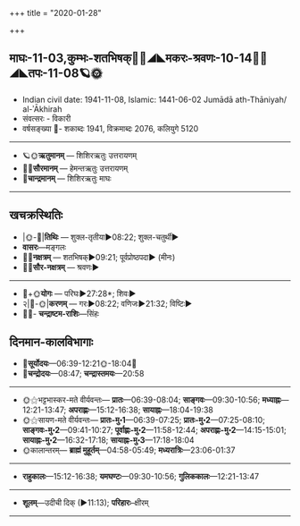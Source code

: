 +++
title = "2020-01-28"

+++
## माघः-11-03,कुम्भः-शतभिषक्🌛🌌◢◣मकरः-श्रवणः-10-14🌌🌞◢◣तपः-11-08🪐🌞
- Indian civil date: 1941-11-08, Islamic: 1441-06-02 Jumādā ath-Thāniyah/ al-ʾĀkhirah
- संवत्सरः - विकारी
- वर्षसङ्ख्या 🌛- शकाब्दः 1941, विक्रमाब्दः 2076, कलियुगे 5120
___________________
- 🪐🌞**ऋतुमानम्** — शिशिरऋतुः उत्तरायणम्
- 🌌🌞**सौरमानम्** — हेमन्तऋतुः उत्तरायणम्
- 🌛**चान्द्रमानम्** — शिशिरऋतुः माघः
___________________


## खचक्रस्थितिः
- |🌞-🌛|**तिथिः** — शुक्ल-तृतीया►08:22; शुक्ल-चतुर्थी►  
- **वासरः**—मङ्गलः  
- 🌌🌛**नक्षत्रम्** — शतभिषक्►09:21; पूर्वप्रोष्ठपदा► (मीनः)  
- 🌌🌞**सौर-नक्षत्रम्** — श्रवणः►  
___________________
- 🌛+🌞**योगः** — परिघः►27:28*; शिवः►  
- २|🌛-🌞|**करणम्** — गरः►08:22; वणिजः►21:32; विष्टिः►  
- 🌌🌛- **चन्द्राष्टम-राशिः**—सिंहः  


## दिनमान-कालविभागाः
- 🌅**सूर्योदयः**—06:39-12:21🌞️-18:04🌇  
- 🌛**चन्द्रोदयः**—08:47; **चन्द्रास्तमयः**—20:58  
___________________
- 🌞⚝भट्टभास्कर-मते वीर्यवन्तः— **प्रातः**—06:39-08:04; **साङ्गवः**—09:30-10:56; **मध्याह्नः**—12:21-13:47; **अपराह्णः**—15:12-16:38; **सायाह्नः**—18:04-19:38  
- 🌞⚝सायण-मते वीर्यवन्तः— **प्रातः-मु॰1**—06:39-07:25; **प्रातः-मु॰2**—07:25-08:10; **साङ्गवः-मु॰2**—09:41-10:27; **पूर्वाह्णः-मु॰2**—11:58-12:44; **अपराह्णः-मु॰2**—14:15-15:01; **सायाह्नः-मु॰2**—16:32-17:18; **सायाह्नः-मु॰3**—17:18-18:04  
- 🌞कालान्तरम्— **ब्राह्मं मुहूर्तम्**—04:58-05:49; **मध्यरात्रिः**—23:06-01:37  
___________________
- **राहुकालः**—15:12-16:38; **यमघण्टः**—09:30-10:56; **गुलिककालः**—12:21-13:47  
___________________
- **शूलम्**—उदीची दिक् (►11:13); **परिहारः**–क्षीरम्  
___________________
